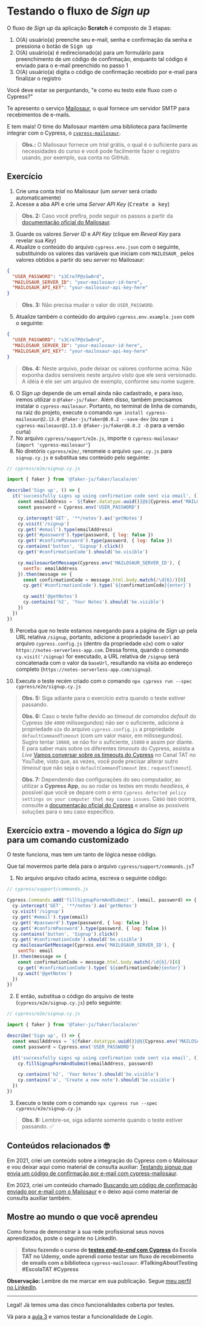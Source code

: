 # Testando o fluxo de _Sign up_

O fluxo de _Sign up_ da aplicação **Scratch** é composto de 3 etapas:

1. O(A) usuário(a) preenche seu e-mail, senha e confirmação da senha e pressiona o botão de <kbd>Sign up</kbd>
2. O(A) usuário(a) é redirecionado(a) para um formulário para preenchimento de um código de confirmação, enquanto tal código é enviado para o e-mail preenchido no passo 1
3. O(A) usuário(a) digita o código de confirmação recebido por e-mail para finalizar o registro

Você deve estar se perguntando, "e como eu testo este fluxo com o Cypress?"

Te apresento o serviço [Mailosaur](https://mailosaur.com), o qual fornece um servidor SMTP para recebimentos de e-mails.

E tem mais! O time do Mailosaur mantém uma biblioteca para facilmente integrar com o Cypress, o [`cypress-mailosaur`](https://www.npmjs.com/package/cypress-mailosaur).

> **Obs.:** O Mailosaur fornece um _trial_ grátis, o qual é o suficiente para as necessidades do curso e você pode facilmente fazer o registro usando, por exemplo, sua conta no GitHub.

## Exercício

1. Crie uma conta _trial_ no Mailosaur (um _server_ será criado automaticamente)
2. Acesse a aba API e crie uma _Server API Key_ (<kbd>Create a key</kbd>)

> **Obs. 2:** Caso você prefira, pode seguir os passos a partir da [documentação oficial do Mailosaur](https://mailosaur.com/docs/managing-your-account/api-keys/#what-are-server-api-keys).

3. Guarde os valores _Server ID_ e _API Key_ (clique em _Reveal Key_ para revelar sua _Key_)
4. Atualize o conteúdo do arquivo `cypress.env.json` com o seguinte, substituindo os valores das variáveis que iniciam com `MAILOSAUR_` pelos valores obtidos a partir do seu _server_ no Mailosaur:

```json
{
  "USER_PASSWORD": "s3Cre7P@sSw0rd",
  "MAILOSAUR_SERVER_ID": "your-mailosaur-id-here",
  "MAILOSAUR_API_KEY": "your-mailosaur-api-key-here"
}
```

> **Obs. 3:** Não precisa mudar o valor do `USER_PASSWORD`.

5. Atualize também o conteúdo do arquivo `cypress.env.example.json` com o seguinte:

```json
{
  "USER_PASSWORD": "s3Cre7P@sSw0rd",
  "MAILOSAUR_SERVER_ID": "your-mailosaur-id-here",
  "MAILOSAUR_API_KEY": "your-mailosaur-api-key-here"
}
```

> **Obs. 4:** Neste arquivo, pode deixar os valores conforme acima. Não exponha dados sensíveis neste arquivo visto que ele será versionado. A idéia é ele ser um arquivo de exemplo, conforme seu nome sugere.

6. O _Sign up_ depende de um email ainda não cadastrado, e para isso, iremos utilizar o `@faker-js/faker`. Além disso, também precisamos instalar o `cypress-mailosaur`. Portanto, no terminal de linha de comando, na raiz do projeto, execute o comando `npm install cypress-mailosaur@2.13.0 @faker-js/faker@8.0.2 --save-dev` (ou `npm i cypress-mailosaur@2.13.0 @faker-js/faker@8.0.2 -D` para a versão curta)
7. No arquivo `cypress/support/e2e.js`, importe o `cypress-mailosaur` (`import 'cypress-mailosaur'`)
8. No diretório `cypress/e2e/`, renomeie o arquivo `spec.cy.js` para `signup.cy.js` e substitua seu conteúdo pelo seguinte:

```js
// cypress/e2e/signup.cy.js

import { faker } from '@faker-js/faker/locale/en'

describe('Sign up', () => {
  it('successfully signs up using confirmation code sent via email', () => {
    const emailAddress = `${faker.datatype.uuid()}@${Cypress.env('MAILOSAUR_SERVER_ID')}.mailosaur.net`
    const password = Cypress.env('USER_PASSWORD')

    cy.intercept('GET', '**/notes').as('getNotes')
    cy.visit('/signup')
    cy.get('#email').type(emailAddress)
    cy.get('#password').type(password, { log: false })
    cy.get('#confirmPassword').type(password, { log: false })
    cy.contains('button', 'Signup').click()
    cy.get('#confirmationCode').should('be.visible')

    cy.mailosaurGetMessage(Cypress.env('MAILOSAUR_SERVER_ID'), {
      sentTo: emailAddress
    }).then(message => {
      const confirmationCode = message.html.body.match(/\d{6}/)[0]
      cy.get('#confirmationCode').type(`${confirmationCode}{enter}`)

      cy.wait('@getNotes')
      cy.contains('h2', 'Your Notes').should('be.visible')
    })
  })
})

```

9. Perceba que no teste estamos navegando para a página de _Sign up_ pela URL relativa `/signup`, portanto, adicione a propriedade `baseUrl` ao arquivo `cypress.config.js` (dentro da propriedade `e2e`) com o valor `https://notes-serverless-app.com`. Dessa forma, quando o comando `cy.visit('/signup)` for executado, a URL relativa de `/signup` será concatenada com o valor da `baseUrl`, resultando na visita ao endereço completo (`https://notes-serverless-app.com/signup`).

10. Execute o teste recém criado com o comando `npx cypress run --spec cypress/e2e/signup.cy.js`

> **Obs. 5:** Siga adiante para o exercício extra quando o teste estiver passando.
>
> **Obs. 6:** Caso o teste falhe devido ao _timeout de comandos default_ do Cypress (de `4000` milissegundos) não ser o suficiente, adicione à propriedade `e2e` do arquivo `cypress.config.js` a propriedade `defaultCommandTimeout` (com um valor maior, em milissegundos). Sugiro tentar `10000`, se não for o suficiente, `15000` e assim por diante. E para saber mais sobre os diferentes _timeouts_ do Cypress, assista a _Live_ [Vamos conversar sobre os timeouts do Cypress](https://www.youtube.com/live/pb4gCXRt_4Y?feature=share) no Canal TAT no YouTube, visto que, as vezes, você pode precisar alterar outro _timeout_ que não seja o `defaultCommandTimeout` (ex.: `requestTimeout`).
>
> **Obs. 7:** Dependendo das configurações do seu computador, ao utilizar a __Cypress App__, ou ao rodar os testes em modo _headless_, é possível que você se depare com o erro `Cypress detected policy settings on your computer that may cause issues`. Caso isso ocorra, consulte a [documentação oficial do Cypress](https://docs.cypress.io/guides/references/error-messages#Cypress-detected-policy-settings-on-your-computer-that-may-cause-issues) e analise as possíveis soluções para o seu caso específico.

## Exercício extra - movendo a lógica do _Sign up_ para um comando customizado

O teste funciona, mas tem um tanto de lógica nesse código.

Que tal movermos parte dela para o arquivo `cypress/support/commands.js`?

1. No arquivo arquivo citado acima, escreva o seguinte código:

```js
// cypress/support/commands.js

Cypress.Commands.add('fillSignupFormAndSubmit', (email, password) => {
  cy.intercept('GET', '**/notes').as('getNotes')
  cy.visit('/signup')
  cy.get('#email').type(email)
  cy.get('#password').type(password, { log: false })
  cy.get('#confirmPassword').type(password, { log: false })
  cy.contains('button', 'Signup').click()
  cy.get('#confirmationCode').should('be.visible')
  cy.mailosaurGetMessage(Cypress.env('MAILOSAUR_SERVER_ID'), {
    sentTo: email
  }).then(message => {
    const confirmationCode = message.html.body.match(/\d{6}/)[0]
    cy.get('#confirmationCode').type(`${confirmationCode}{enter}`)
    cy.wait('@getNotes')
  })
})

```

2. E então, substitua o código do arquivo de teste (`cypress/e2e/signup.cy.js`) pelo seguinte:

```js
// cypress/e2e/signup.cy.js

import { faker } from '@faker-js/faker/locale/en'

describe('Sign up', () => {
  const emailAddress = `${faker.datatype.uuid()}@${Cypress.env('MAILOSAUR_SERVER_ID')}.mailosaur.net`
  const password = Cypress.env('USER_PASSWORD')

  it('successfully signs up using confirmation code sent via email', () => {
    cy.fillSignupFormAndSubmit(emailAddress, password)

    cy.contains('h2', 'Your Notes').should('be.visible')
    cy.contains('a', 'Create a new note').should('be.visible')
  })
})

```

3. Execute o teste  com o comando `npx cypress run --spec cypress/e2e/signup.cy.js`

> **Obs. 8:** Lembre-se, siga adiante somente quando o teste estiver passando. ✅

## Conteúdos relacionados 🤓

Em 2021, criei um conteúdo sobre a integração do Cypress com o Mailosaur e vou deixar aqui como material de consulta auxiliar: [Testando signup que envia um código de confirmação por e-mail com cypress-mailosaur](https://youtu.be/T4txmk4vENM).

Em 2023, criei um conteúdo chamado [Buscando um código de confirmação enviado por e-mail com o Mailosaur](https://talkingabouttesting.com/2023/07/03/buscando-um-codigo-de-confirmacao-enviado-por-e-mail-com-o-mailosaur/) e o deixo aqui como material de consulta auxiliar também.

## Mostre ao mundo o que você aprendeu

Como forma de demonstrar à sua rede profissional seus novos aprendizados, poste o seguinte no LinkedIn.

> **Estou fazendo o curso de [testes _end-to-end_ com Cypress](https://www.udemy.com/course/testes-end-to-end-com-cypress/?referralCode=BFC58FC7B29F2F37904D) da Escola TAT no Udemy, onde aprendi como testar um fluxo de recebimento de emails com a biblioteca `cypress-mailosaur`. #TalkingAboutTesting #EscolaTAT #Cypress**

**Observação:** Lembre de me marcar em sua publicação. Segue [meu perfil no LinkedIn](https://www.linkedin.com/in/walmyr-lima-e-silva-filho).
___

Legal! Já temos uma das cinco funcionalidades coberta por testes.

Vá para a [aula 3](./3.md) e vamos testar a funcionalidade de _Login_.